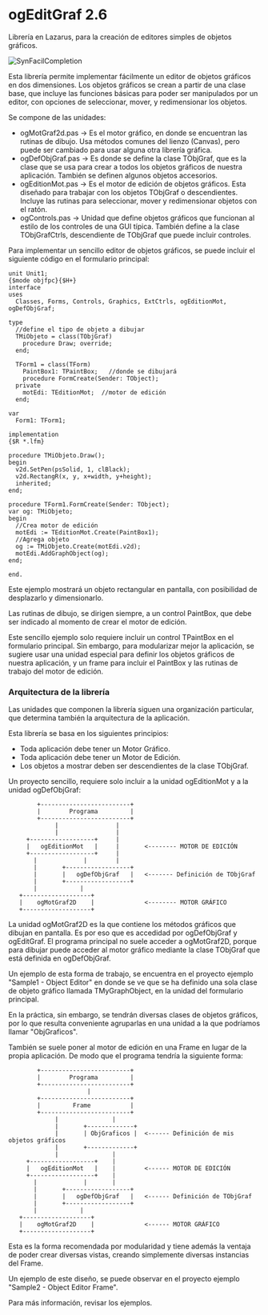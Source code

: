 ogEditGraf 2.6
==============

Librería en Lazarus, para la creación de editores simples de objetos gráficos.

![SynFacilCompletion](http://blog.pucp.edu.pe/blog/tito/wp-content/uploads/sites/610/2018/04/Sin-título-12.png "Título de la imagen")

Esta librería permite implementar fácilmente un editor de objetos gráficos en dos dimensiones. Los objetos gráficos se crean a partir de una clase base, que incluye las funciones básicas para poder ser manipulados por un editor, con opciones de seleccionar, mover, y redimensionar los objetos. 

Se compone de las unidades:

* ogMotGraf2d.pas -> Es el motor gráfico, en donde se encuentran las rutinas de dibujo. Usa métodos comunes del lienzo (Canvas), pero puede ser cambiado para usar alguna otra librería gráfica.
* ogDefObjGraf.pas -> Es donde se define la clase TObjGraf, que es la clase que se usa para crear a todos los objetos gráficos de nuestra aplicación. También se definen algunos objetos accesorios.
* ogEditionMot.pas -> Es el motor de edición de objetos gráficos. Esta diseñado para trabajar con los objetos TObjGraf o descendientes. Incluye las rutinas para seleccionar, mover y redimensionar objetos con el ratón.
* ogControls.pas -> Unidad que define objetos gráficos que funcionan al estilo de los controles de una GUI típica. También define a la clase TObjGrafCtrls, descendiente de TObjGraf que puede incluir controles.

Para implementar un sencillo editor de objetos gráficos, se puede incluir el siguiente código en el formulario principal:

```
unit Unit1;
{$mode objfpc}{$H+}
interface
uses
  Classes, Forms, Controls, Graphics, ExtCtrls, ogEditionMot, ogDefObjGraf;

type
  //define el tipo de objeto a dibujar
  TMiObjeto = class(TObjGraf)
    procedure Draw; override;
  end;

  TForm1 = class(TForm)
    PaintBox1: TPaintBox;   //donde se dibujará
    procedure FormCreate(Sender: TObject);
  private
    motEdi: TEditionMot;  //motor de edición
  end;

var
  Form1: TForm1;

implementation
{$R *.lfm}

procedure TMiObjeto.Draw();
begin
  v2d.SetPen(psSolid, 1, clBlack);
  v2d.RectangR(x, y, x+width, y+height);
  inherited;
end;

procedure TForm1.FormCreate(Sender: TObject);
var og: TMiObjeto;
begin
  //Crea motor de edición
  motEdi := TEditionMot.Create(PaintBox1);
  //Agrega objeto
  og := TMiObjeto.Create(motEdi.v2d);
  motEdi.AddGraphObject(og);
end;

end.
```

Este ejemplo mostrará un objeto rectangular en pantalla, con posibilidad de desplazarlo y dimensionarlo.

Las rutinas de dibujo, se dirigen siempre, a un control PaintBox, que debe ser indicado al momento de crear el motor de edición.

Este sencillo ejemplo solo requiere incluir un control TPaintBox en el formulario principal. Sin embargo, para modularizar mejor la aplicación, se sugiere usar una unidad especial para definir los objetos gráficos de nuestra aplicación, y un frame para incluir el PaintBox y las rutinas de trabajo del motor de edición.

### Arquitectura de la librería

Las unidades que componen  la librería siguen una organización particular, que determina también la arquitectura de la aplicación.

Esta librería se basa en los siguientes principios:

* Toda aplicación debe tener un Motor Gráfico.
* Toda aplicación debe tener un Motor de Edición.
* Los objetos a mostrar deben ser descendientes de la clase TObjGraf.


Un proyecto sencillo, requiere solo incluir a la unidad ogEditionMot y a la unidad ogDefObjGraf:

```
        +-------------------------+
        |        Programa         |
        +-------------------------+
             |                |
             |                |
     +------------------+     |
     |   ogEditionMot   |     |       <-------- MOTOR DE EDICIÓN
     +------------------+     |  
       |             |        |
       |       +------------------+
       |       |   ogDefObjGraf   |   <------- Definición de TObjGraf
       |       +------------------+
       |            |
   +-------------------+
   |    ogMotGraf2D    |              <-------- MOTOR GRÁFICO
   +-------------------+
```

La unidad ogMotGraf2D es la que contiene los métodos gráficos que dibujan en pantalla. Es por eso que es accedidad por ogDefObjGraf y ogEditGraf. El programa principal no suele acceder a ogMotGraf2D, porque para dibujar puede acceder al motor gráfico mediante la clase TObjGraf que está definida en ogDefObjGraf.

Un ejemplo de esta forma de trabajo, se encuentra en el proyecto ejemplo "Sample1 - Object Editor" en donde se ve que se ha definido una sola clase de objeto gráfico llamada TMyGraphObject, en la unidad del formulario principal.

En la práctica, sin embargo, se tendrán diversas clases de objetos gráficos, por lo que resulta conveniente agruparlas en una unidad a la que podríamos llamar "ObjGraficos". 

También se suele poner al motor de edición en una Frame en lugar de la propia aplicación. De modo que el programa tendría la siguiente forma:

```
        +-------------------------+
        |        Programa         |
        +-------------------------+
                      |              
        +-------------------------+
        |         Frame           |
        +-------------------------+
             |               |
             |       +-------------+
             |       | ObjGraficos |  <------ Definición de mis objetos gráficos
             |       +-------------+      
             |               |            
     +------------------+    |            
     |   ogEditionMot   |    |        <------ MOTOR DE EDICIÓN
     +------------------+    |            
       |             |       |            
       |       +------------------+       
       |       |   ogDefObjGraf   |   <------ Definición de TObjGraf
       |       +------------------+       
       |            |                     
   +-------------------+                  
   |    ogMotGraf2D    |              <------ MOTOR GRÁFICO
   +-------------------+
```
   
Esta es la forma recomendada por modularidad y tiene además la ventaja de poder crear diversas vistas, creando simplemente diversas instancias del Frame.

Un ejemplo de este diseño, se puede observar en el proyecto ejemplo "Sample2 - Object Editor Frame".

Para más información, revisar los ejemplos.

